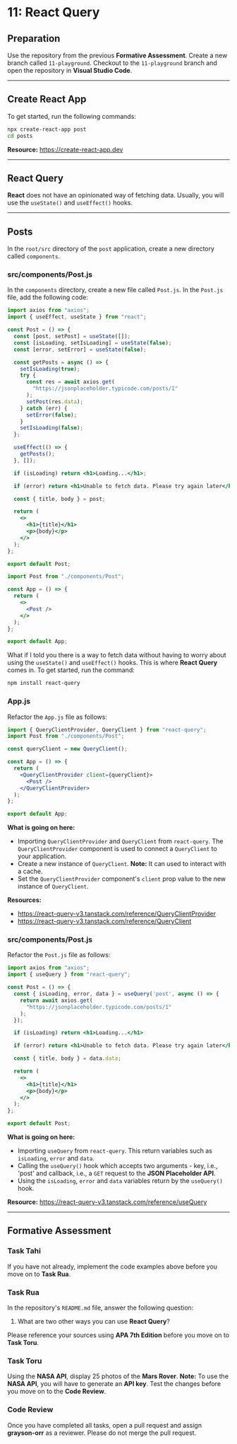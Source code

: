 # 11: React Query

## Preparation

Use the repository from the previous **Formative Assessment**. Create a new branch called `11-playground`. Checkout to the `11-playground` branch and open the repository in **Visual Studio Code**.

---

## Create React App

To get started, run the following commands: 

```bash
npx create-react-app post
cd posts
```

**Resource:** <https://create-react-app.dev>

---

## React Query

**React** does not have an opinionated way of fetching data. Usually, you will use the `useState()` and `useEffect()` hooks. 

---

## Posts

In the `root/src` directory of the `post` application, create a new directory called `components`.

### src/components/Post.js

In the `components` directory, create a new file called `Post.js`. In the `Post.js` file, add the following code:

```jsx
import axios from "axios";
import { useEffect, useState } from "react";

const Post = () => {
  const [post, setPost] = useState([]);
  const [isLoading, setIsLoading] = useState(false);
  const [error, setError] = useState(false);

  const getPosts = async () => {
    setIsLoading(true);
    try {
      const res = await axios.get(
        "https://jsonplaceholder.typicode.com/posts/1"
      );
      setPost(res.data);
    } catch (err) {
      setError(false);
    }
    setIsLoading(false);
  };

  useEffect(() => {
    getPosts();
  }, []);

  if (isLoading) return <h1>Loading...</h1>;

  if (error) return <h1>Unable to fetch data. Please try again later</h1>;

  const { title, body } = post;

  return (
    <>
      <h1>{title}</h1>
      <p>{body}</p>
    </>
  );
};

export default Post;
```

```jsx
import Post from "./components/Post";

const App = () => {
  return (
    <>
      <Post />
    </>
  );
};

export default App;
```

What if I told you there is a way to fetch data without having to worry about using the `useState()` and `useEffect()` hooks. This is where **React Query** comes in. To get started, run the command: 

```bash
npm install react-query
```

### App.js

Refactor the `App.js` file as follows:

```jsx
import { QueryClientProvider, QueryClient } from "react-query";
import Post from "./components/Post";

const queryClient = new QueryClient();

const App = () => {
  return (
    <QueryClientProvider client={queryClient}>
      <Post />
    </QueryClientProvider>
  );
};

export default App;
```

**What is going on here:**

- Importing `QueryClientProvider` and `QueryClient` from `react-query`. The `QueryClientProvider` component is used to connect a `QueryClient` to your application. 
- Create a new instance of `QueryClient`. **Note:** It can used to interact with a cache.
- Set the `QueryClientProvider` component's `client` prop value to the new instance of `QueryClient`.

**Resources:**

- <https://react-query-v3.tanstack.com/reference/QueryClientProvider>
- <https://react-query-v3.tanstack.com/reference/QueryClient>

### src/components/Post.js

Refactor the `Post.js` file as follows:

```jsx
import axios from "axios";
import { useQuery } from "react-query";

const Post = () => {
  const { isLoading, error, data } = useQuery('post', async () => {
    return await axios.get(
      "https://jsonplaceholder.typicode.com/posts/1"
    );
  });

  if (isLoading) return <h1>Loading...</h1>

  if (error) return <h1>Unable to fetch data. Please try again later</h1>

  const { title, body } = data.data;

  return (
    <>
      <h1>{title}</h1>
      <p>{body}</p>
    </>
  );
};

export default Post;
```

**What is going on here:**

- Importing `useQuery` from `react-query`. This return variables such as `isLoading`, `error` and `data`.
- Calling the `useQuery()` hook which accepts two arguments - key, i.e., 'post' and callback, i.e., a `GET` request to the **JSON Placeholder API**.
- Using the `isLoading`, `error` and `data` variables return by the `useQuery()` hook.

**Resource:** <https://react-query-v3.tanstack.com/reference/useQuery>

---

## Formative Assessment

### Task Tahi

If you have not already, implement the code examples above before you move on to **Task Rua**.

### Task Rua

In the repository's `README.md` file, answer the following question:

1. What are two other ways you can use **React Query**?

Please reference your sources using **APA 7th Edition** before you move on to **Task Toru**.

### Task Toru

Using the **NASA API**, display 25 photos of the **Mars Rover**. **Note:** To use the **NASA API**, you will have to generate an **API key**. Test the changes before you move on to the **Code Review**.

### Code Review

Once you have completed all tasks, open a pull request and assign **grayson-orr** as a reviewer. Please do not merge the pull request.
